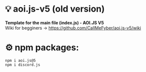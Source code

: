 # ‎💡 aoi.js-v5 (old version)
**Template for the main file (index.js) - AOI.JS V5** <br>
Wiki for begginers → https://github.com/CallMeFyber/aoi.js-v5/wiki

# ⚙️ npm packages:<br>
````
npm i aoi.js@5
npm i discord.js
````

